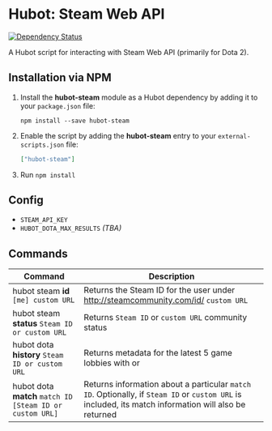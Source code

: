 # Hubot: Steam Web API

[![Dependency Status](https://david-dm.org/ClaudeBot/hubot-steam-webapi.svg?style=flat-square)](https://david-dm.org/ClaudeBot/hubot-steam-webapi)

A Hubot script for interacting with Steam Web API (primarily for Dota 2).


## Installation via NPM

1. Install the __hubot-steam__ module as a Hubot dependency by adding it to your `package.json` file:

    ```
    npm install --save hubot-steam
    ```

2. Enable the script by adding the __hubot-steam__ entry to your `external-scripts.json` file:

    ```json
    ["hubot-steam"]
    ```

3. Run `npm install`


## Config

- `STEAM_API_KEY`
- `HUBOT_DOTA_MAX_RESULTS` _(TBA)_


## Commands

Command | Description
--- | ---
hubot steam __id__ `[me] custom URL` | Returns the Steam ID for the user under http://steamcommunity.com/id/ `custom URL`
hubot steam __status__ `Steam ID or custom URL` | Returns `Steam ID` or `custom URL` community status
hubot dota __history__ `Steam ID or custom URL` | Returns metadata for the latest 5 game lobbies with <Steam ID> or <custom URL>
hubot dota __match__ `match ID [Steam ID or custom URL]` | Returns information about a particular `match ID`. Optionally, if `Steam ID` or `custom URL` is included, its match information will also be returned
